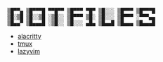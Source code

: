 ```
▒█▀▀▄ ▒█▀▀▀█ ▀▀█▀▀ ▒█▀▀▀ ▀█▀ ▒█░░░ ▒█▀▀▀ ▒█▀▀▀█
▒█░▒█ ▒█░░▒█ ░▒█░░ ▒█▀▀▀ ▒█░ ▒█░░░ ▒█▀▀▀ ░▀▀▀▄▄
▒█▄▄▀ ▒█▄▄▄█ ░▒█░░ ▒█░░░ ▄█▄ ▒█▄▄█ ▒█▄▄▄ ▒█▄▄▄█
```

- [alacritty](https://github.com/alacritty/alacritty)
- [tmux](https://github.com/tmux/tmux)
- [lazyvim](https://github.com/LazyVim/LazyVim)
